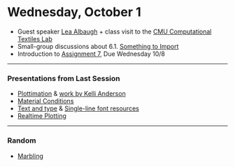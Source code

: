 # Wednesday, October 1

* Guest speaker [Lea Albaugh](https://lea.zone/) + class visit to the [CMU Computational Textiles Lab](https://textiles-lab.github.io/)
* Small-group discussions about 6.1. [Something to Import](https://github.com/golanlevin/DrawingWithMachines/tree/main/assignments/2025/06_take_a_breath#61-looking-outwards-something-to-import)
* Introduction to [Assignment 7](https://github.com/golanlevin/DrawingWithMachines/tree/main/assignments/2025/07_material_conditions), Due Wednesday 10/8

---

### Presentations from Last Session

* [Plottimation](https://github.com/golanlevin/DrawingWithMachines/tree/main/lectures/topics/plot_animation) & [work by Kelli Anderson](https://www.instagram.com/p/C1hYrI6r3jX/?img_index=1)
* [Material Conditions](https://github.com/golanlevin/DrawingWithMachines/blob/main/lectures/topics/material_conditions/README.md)
* [Text and type](https://github.com/golanlevin/DrawingWithMachines/tree/main/lectures/topics/type) & [Single-line font resources](https://github.com/golanlevin/p5-single-line-font-resources) 
* [Realtime Plotting](https://github.com/golanlevin/DrawingWithMachines/tree/main/lectures/topics/realtime_plotting)

---

### Random

* [Marbling](https://www.youtube.com/watch?v=Vyga8VMWXKg)